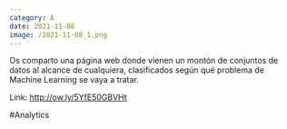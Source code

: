```yaml
--- 
category: A 
date: 2021-11-08 
image: /2021-11-08_1.png 
--- 
```


Os comparto una página web donde vienen un montón de conjuntos de datos al alcance de cualquiera, clasificados según qué problema de Machine Learning se vaya a tratar.

Link: http://ow.ly/5YfE50GBVHt

#Analytics